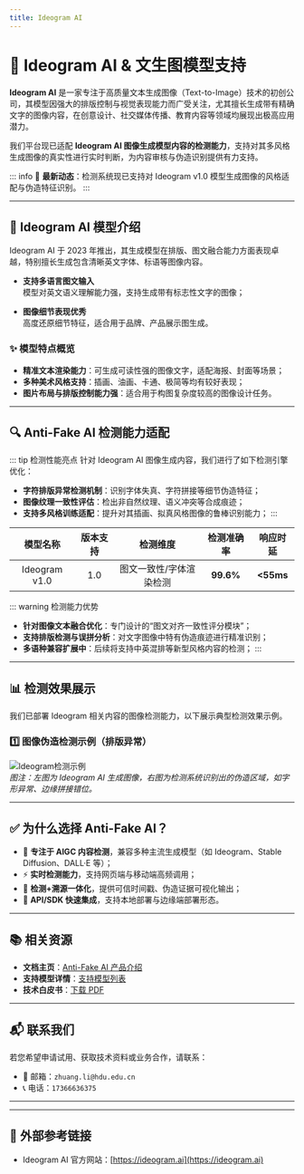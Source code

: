 ```yaml
---
title: Ideogram AI
---
```


# 🎨 Ideogram AI & 文生图模型支持

**Ideogram AI** 是一家专注于高质量文本生成图像（Text-to-Image）技术的初创公司，其模型因强大的排版控制与视觉表现能力而广受关注，尤其擅长生成带有精确文字的图像内容，在创意设计、社交媒体传播、教育内容等领域均展现出极高应用潜力。

我们平台现已适配 **Ideogram AI 图像生成模型内容的检测能力**，支持对其多风格生成图像的真实性进行实时判断，为内容审核与伪造识别提供有力支持。

::: info
📢 **最新动态**：检测系统现已支持对 Ideogram v1.0 模型生成图像的风格适配与伪造特征识别。
:::

---

## 🌟 Ideogram AI 模型介绍

Ideogram AI 于 2023 年推出，其生成模型在排版、图文融合能力方面表现卓越，特别擅长生成包含清晰英文字体、标语等图像内容。

- **支持多语言图文输入**  
  模型对英文语义理解能力强，支持生成带有标志性文字的图像；
  
- **图像细节表现优秀**  
  高度还原细节特征，适合用于品牌、产品展示图生成。

### ✨ 模型特点概览

- **精准文本渲染能力**：可生成可读性强的图像文字，适配海报、封面等场景；
- **多种美术风格支持**：插画、油画、卡通、极简等均有较好表现；
- **图片布局与排版控制能力强**：适合用于构图复杂度较高的图像设计任务。

---

## 🔍 Anti-Fake AI 检测能力适配

::: tip 检测性能亮点
针对 Ideogram AI 图像生成内容，我们进行了如下检测引擎优化：

- **字符排版异常检测机制**：识别字体失真、字符拼接等细节伪造特征；
- **图像纹理一致性评估**：检出非自然纹理、语义冲突等合成痕迹；
- **支持多风格训练适配**：提升对其插画、拟真风格图像的鲁棒识别能力；
:::

|       模型名称        |   版本支持   |        检测维度         | 检测准确率 |    响应时延     |
|:---------------------:|:------------:|:------------------------:|:---------:|:--------------:|
| Ideogram v1.0         |     1.0      | 图文一致性/字体渲染检测   | **99.6%** |   **<55ms**    |

::: warning 检测能力优势
- **针对图像文本融合优化**：专门设计的“图文对齐一致性评分模块”；
- **支持排版检测与误拼分析**：对文字图像中特有伪造痕迹进行精准识别；
- **多语种兼容扩展中**：后续将支持中英混排等新型风格内容的检测；
:::

---

## 📊 检测效果展示

我们已部署 Ideogram 相关内容的图像检测能力，以下展示典型检测效果示例。

### 1️⃣ 图像伪造检测示例（排版异常）

![Ideogram检测示例](https://yourdomain.com/assets/ideogram-image-detect.jpg)  
*图注：左图为 Ideogram AI 生成图像，右图为检测系统识别出的伪造区域，如字形异常、边缘拼接错位。*

---

## ✅ 为什么选择 Anti-Fake AI？

- 🧠 **专注于 AIGC 内容检测**，兼容多种主流生成模型（如 Ideogram、Stable Diffusion、DALL·E 等）；
- ⚡ **实时检测能力**，支持网页端与移动端高频调用；
- 🔐 **检测+溯源一体化**，提供可信时间戳、伪造证据可视化输出；
- 🧩 **API/SDK 快速集成**，支持本地部署与边缘端部署形态。

---

## 📚 相关资源

- **文档主页**：[Anti-Fake AI 产品介绍](../quick_start/brief.md)
- **支持模型详情**：[支持模型列表](./overview.md)
- **技术白皮书**：[下载 PDF](https://yourdomain.com/whitepaper.pdf)

---

## 📬 联系我们

若您希望申请试用、获取技术资料或业务合作，请联系：

- 📧 邮箱：`zhuang.li@hdu.edu.cn`   
- 📞 电话：`17366636375`

---

---

## 🔗 外部参考链接

- Ideogram AI 官方网站：[https://ideogram.ai](https://ideogram.ai)
